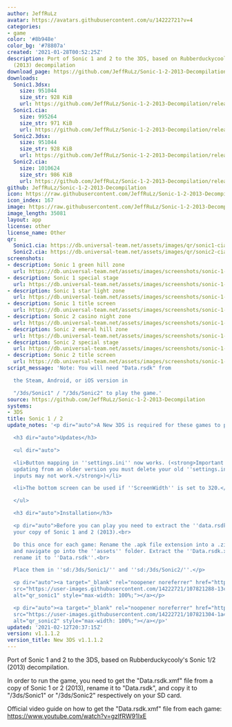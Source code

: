 ```yaml
---
author: JeffRuLz
avatar: https://avatars.githubusercontent.com/u/14222721?v=4
categories:
- game
color: '#8b948e'
color_bg: '#78807a'
created: '2021-01-28T00:52:25Z'
description: Port of Sonic 1 and 2 to the 3DS, based on Rubberduckycooly's Sonic 1/2
  (2013) decompilation
download_page: https://github.com/JeffRuLz/Sonic-1-2-2013-Decompilation/releases
downloads:
  Sonic1.3dsx:
    size: 951044
    size_str: 928 KiB
    url: https://github.com/JeffRuLz/Sonic-1-2-2013-Decompilation/releases/download/v1.1.1.2/Sonic1.3dsx
  Sonic1.cia:
    size: 995264
    size_str: 971 KiB
    url: https://github.com/JeffRuLz/Sonic-1-2-2013-Decompilation/releases/download/v1.1.1.2/Sonic1.cia
  Sonic2.3dsx:
    size: 951044
    size_str: 928 KiB
    url: https://github.com/JeffRuLz/Sonic-1-2-2013-Decompilation/releases/download/v1.1.1.2/Sonic2.3dsx
  Sonic2.cia:
    size: 1010624
    size_str: 986 KiB
    url: https://github.com/JeffRuLz/Sonic-1-2-2013-Decompilation/releases/download/v1.1.1.2/Sonic2.cia
github: JeffRuLz/Sonic-1-2-2013-Decompilation
icon: https://raw.githubusercontent.com/JeffRuLz/Sonic-1-2-2013-Decompilation/main/Sonic1Decomp.3DS/banner/icon.png
icon_index: 167
image: https://raw.githubusercontent.com/JeffRuLz/Sonic-1-2-2013-Decompilation/main/Sonic1Decomp.3DS/banner/banner.png
image_length: 35081
layout: app
license: other
license_name: Other
qr:
  Sonic1.cia: https://db.universal-team.net/assets/images/qr/sonic1-cia.png
  Sonic2.cia: https://db.universal-team.net/assets/images/qr/sonic2-cia.png
screenshots:
- description: Sonic 1 green hill zone
  url: https://db.universal-team.net/assets/images/screenshots/sonic-1--2/sonic-1-green-hill-zone.png
- description: Sonic 1 special stage
  url: https://db.universal-team.net/assets/images/screenshots/sonic-1--2/sonic-1-special-stage.png
- description: Sonic 1 star light zone
  url: https://db.universal-team.net/assets/images/screenshots/sonic-1--2/sonic-1-star-light-zone.png
- description: Sonic 1 title screen
  url: https://db.universal-team.net/assets/images/screenshots/sonic-1--2/sonic-1-title-screen.png
- description: Sonic 2 casino night zone
  url: https://db.universal-team.net/assets/images/screenshots/sonic-1--2/sonic-2-casino-night-zone.png
- description: Sonic 2 emeral hill zone
  url: https://db.universal-team.net/assets/images/screenshots/sonic-1--2/sonic-2-emeral-hill-zone.png
- description: Sonic 2 special stage
  url: https://db.universal-team.net/assets/images/screenshots/sonic-1--2/sonic-2-special-stage.png
- description: Sonic 2 title screen
  url: https://db.universal-team.net/assets/images/screenshots/sonic-1--2/sonic-2-title-screen.png
script_message: 'Note: You will need "Data.rsdk" from

  the Steam, Android, or iOS version in

  "/3ds/Sonic1" / "/3ds/Sonic2" to play the game.'
source: https://github.com/JeffRuLz/Sonic-1-2-2013-Decompilation
systems:
- 3DS
title: Sonic 1 / 2
update_notes: '<p dir="auto">A New 3DS is required for these games to play smoothly.</p>

  <h3 dir="auto">Updates</h3>

  <ul dir="auto">

  <li>Button mapping in ''settings.ini'' now works. (<strong>Important: if you''re
  updating from an older version you must delete your old ''settings.ini'' file otherwise
  inputs may not work.</strong>)</li>

  <li>The bottom screen can be used if ''ScreenWidth'' is set to 320.</li>

  </ul>

  <h3 dir="auto">Installation</h3>

  <p dir="auto">Before you can play you need to extract the ''data.rsdk'' files from
  your copy of Sonic 1 and 2 (2013).<br>

  Do this once for each game: Rename the .apk file extension into a .zip. Open it,
  and navigate go into the ''assets'' folder. Extract the ''Data.rsdk.xmf'' file and
  rename it to ''Data.rsdk''.<br>

  Place them in ''sd:/3ds/Sonic1/'' and ''sd:/3ds/Sonic2/''.</p>

  <p dir="auto"><a target="_blank" rel="noopener noreferrer" href="https://user-images.githubusercontent.com/14222721/107821288-13c14800-6d74-11eb-9805-b704749a9be7.png"><img
  src="https://user-images.githubusercontent.com/14222721/107821288-13c14800-6d74-11eb-9805-b704749a9be7.png"
  alt="qr_sonic1" style="max-width: 100%;"></a></p>

  <p dir="auto"><a target="_blank" rel="noopener noreferrer" href="https://user-images.githubusercontent.com/14222721/107821304-1a4fbf80-6d74-11eb-8dcb-b1224880933b.png"><img
  src="https://user-images.githubusercontent.com/14222721/107821304-1a4fbf80-6d74-11eb-8dcb-b1224880933b.png"
  alt="qr_sonic2" style="max-width: 100%;"></a></p>'
updated: '2021-02-12T20:37:15Z'
version: v1.1.1.2
version_title: New 3DS v1.1.1.2
---
```

Port of Sonic 1 and 2 to the 3DS, based on Rubberduckycooly's Sonic 1/2 (2013) decompilation.

In order to run the game, you need to get the "Data.rsdk.xmf" file from a copy of Sonic 1 or 2 (2013), rename it to "Data.rsdk", and copy it to "/3ds/Sonic1" or "/3ds/Sonic2" respectively on your SD card.

Official video guide on how to get the "Data.rsdk.xmf" file from each game: <https://www.youtube.com/watch?v=gzIfRW91IxE>